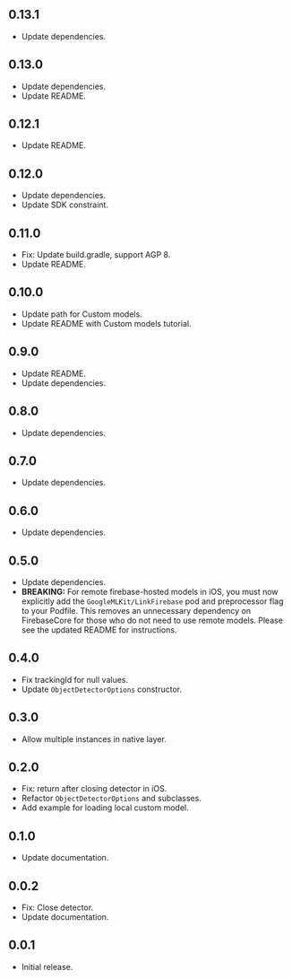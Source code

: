 ## 0.13.1

* Update dependencies.

## 0.13.0

* Update dependencies.
* Update README.

## 0.12.1

* Update README.

## 0.12.0

* Update dependencies.
* Update SDK constraint.

## 0.11.0

* Fix: Update build.gradle, support AGP 8.
* Update README.

## 0.10.0

* Update path for Custom models.
* Update README with Custom models tutorial.

## 0.9.0

* Update README.
* Update dependencies.

## 0.8.0

* Update dependencies.

## 0.7.0

* Update dependencies.

## 0.6.0

* Update dependencies.

## 0.5.0

* Update dependencies.
* __BREAKING:__ For remote firebase-hosted models in iOS, you must now explicitly add the `GoogleMLKit/LinkFirebase` pod and preprocessor flag to your Podfile. This removes an unnecessary dependency on FirebaseCore for those who do not need to use remote models. Please see the updated README for instructions.

## 0.4.0

* Fix trackingId for null values.
* Update `ObjectDetectorOptions` constructor.

## 0.3.0

* Allow multiple instances in native layer.

## 0.2.0

* Fix: return after closing detector in iOS.
* Refactor `ObjectDetectorOptions` and subclasses.
* Add example for loading local custom model.

## 0.1.0

* Update documentation.

## 0.0.2

* Fix: Close detector.
* Update documentation.

## 0.0.1

* Initial release.
